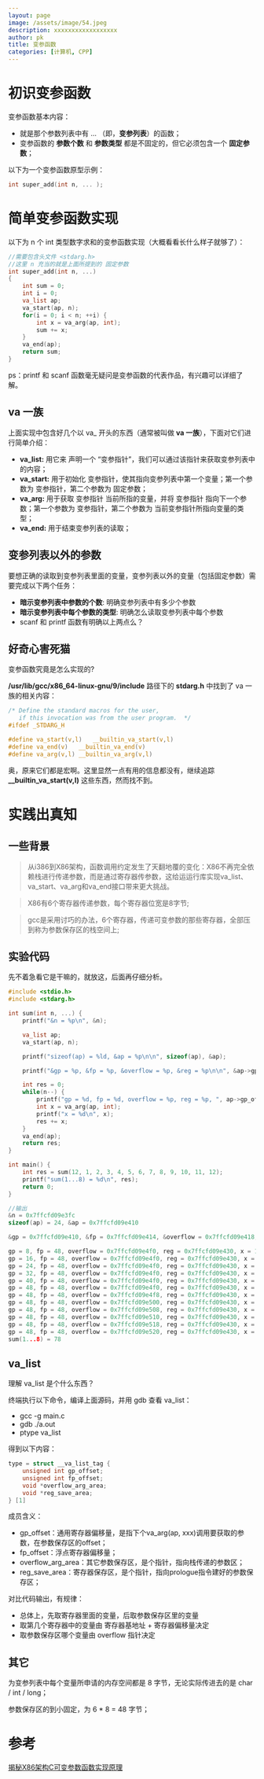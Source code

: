 ```yaml
---
layout: page
image: /assets/image/54.jpeg
description: xxxxxxxxxxxxxxxxxx
author: pk
title: 变参函数
categories: [计算机, CPP]
---
```


# 初识变参函数
变参函数基本内容：
- 就是那个参数列表中有 ... （即，**变参列表**）的函数；
- 变参函数的 **参数个数** 和 **参数类型** 都是不固定的，但它必须包含一个 **固定参数**；

以下为一个变参函数原型示例：
```c
int super_add(int n, ... );
```
# 简单变参函数实现

以下为 n 个 int 类型数字求和的变参函数实现（大概看看长什么样子就够了）：
```c
//需要包含头文件 <stdarg.h>
//这里 n 充当的就是上面所提到的 固定参数
int super_add(int n, ...)
{
    int sum = 0;
    int i = 0;
    va_list ap;
    va_start(ap, n);
    for(i = 0; i < n; ++i) {
        int x = va_arg(ap, int);
        sum += x;
    }
    va_end(ap);
    return sum;
}
```
ps：printf 和 scanf 函数毫无疑问是变参函数的代表作品，有兴趣可以详细了解。

## va 一族
上面实现中包含好几个以 va_ 开头的东西（通常被叫做 **va 一族**），下面对它们进行简单介绍：
- **va_list:** 用它来 声明一个 “变参指针”，我们可以通过该指针来获取变参列表中的内容；
- **va_start:** 用于初始化 变参指针，使其指向变参列表中第一个变量；第一个参数为 变参指针，第二个参数为 固定参数；
- **va_arg:** 用于获取 变参指针 当前所指的变量，并将 变参指针 指向下一个参数；第一个参数为 变参指针，第二个参数为 当前变参指针所指向变量的类型；
- **va_end:** 用于结束变参列表的读取；

## 变参列表以外的参数

要想正确的读取到变参列表里面的变量，变参列表以外的变量（包括固定参数）需要完成以下两个任务：
- **暗示变参列表中参数的个数**: 明确变参列表中有多少个参数
- **暗示变参列表中每个参数的类型**: 明确怎么读取变参列表中每个参数
- scanf 和 printf 函数有明确以上两点么？

## 好奇心害死猫
变参函数究竟是怎么实现的?

**/usr/lib/gcc/x86_64-linux-gnu/9/include** 路径下的 **stdarg.h** 中找到了 va 一族的相关内容：
```c
/* Define the standard macros for the user,
   if this invocation was from the user program.  */
#ifdef _STDARG_H

#define va_start(v,l)	__builtin_va_start(v,l)
#define va_end(v)	__builtin_va_end(v)
#define va_arg(v,l)	__builtin_va_arg(v,l)
```

奥，原来它们都是宏啊。这里显然一点有用的信息都没有，继续追踪 **__builtin_va_start(v,l)** 这些东西，然而找不到。

# 实践出真知

## 一些背景

> 从i386到X86架构，函数调用约定发生了天翻地覆的变化：X86不再完全依赖栈进行传递参数，而是通过寄存器传参数，这给运运行库实现va_list、va_start、va_arg和va_end接口带来更大挑战。

> X86有6个寄存器传递参数，每个寄存器位宽是8字节;

> gcc是采用讨巧的办法，6个寄存器，传递可变参数的那些寄存器，全部压到称为参数保存区的栈空间上;

## 实验代码
先不着急看它是干嘛的，就放这，后面再仔细分析。
```c
#include <stdio.h>
#include <stdarg.h>

int sum(int n, ...) {
    printf("&n = %p\n", &n);

    va_list ap;
    va_start(ap, n);

	printf("sizeof(ap) = %ld, &ap = %p\n\n", sizeof(ap), &ap);

    printf("&gp = %p, &fp = %p, &overflow = %p, &reg = %p\n\n", &ap->gp_offset, &ap->fp_offset, &ap->overflow_arg_area, &ap->reg_save_area);

    int res = 0;
	while(n--) {
        printf("gp = %d, fp = %d, overflow = %p, reg = %p, ", ap->gp_offset, ap->fp_offset, ap->overflow_arg_area, ap->reg_save_area);
		int x = va_arg(ap, int);
		printf("x = %d\n", x);
	    res += x;
	}
	va_end(ap);
	return res;
}

int main() {
	int res = sum(12, 1, 2, 3, 4, 5, 6, 7, 8, 9, 10, 11, 12);
	printf("sum(1...8) = %d\n", res);
    return 0;
}

//输出
&n = 0x7ffcfd09e3fc
sizeof(ap) = 24, &ap = 0x7ffcfd09e410

&gp = 0x7ffcfd09e410, &fp = 0x7ffcfd09e414, &overflow = 0x7ffcfd09e418, &reg = 0x7ffcfd09e420

gp = 8, fp = 48, overflow = 0x7ffcfd09e4f0, reg = 0x7ffcfd09e430, x = 1
gp = 16, fp = 48, overflow = 0x7ffcfd09e4f0, reg = 0x7ffcfd09e430, x = 2
gp = 24, fp = 48, overflow = 0x7ffcfd09e4f0, reg = 0x7ffcfd09e430, x = 3
gp = 32, fp = 48, overflow = 0x7ffcfd09e4f0, reg = 0x7ffcfd09e430, x = 4
gp = 40, fp = 48, overflow = 0x7ffcfd09e4f0, reg = 0x7ffcfd09e430, x = 5
gp = 48, fp = 48, overflow = 0x7ffcfd09e4f0, reg = 0x7ffcfd09e430, x = 6
gp = 48, fp = 48, overflow = 0x7ffcfd09e4f8, reg = 0x7ffcfd09e430, x = 7
gp = 48, fp = 48, overflow = 0x7ffcfd09e500, reg = 0x7ffcfd09e430, x = 8
gp = 48, fp = 48, overflow = 0x7ffcfd09e508, reg = 0x7ffcfd09e430, x = 9
gp = 48, fp = 48, overflow = 0x7ffcfd09e510, reg = 0x7ffcfd09e430, x = 10
gp = 48, fp = 48, overflow = 0x7ffcfd09e518, reg = 0x7ffcfd09e430, x = 11
gp = 48, fp = 48, overflow = 0x7ffcfd09e520, reg = 0x7ffcfd09e430, x = 12
sum(1...8) = 78
```

## va_list

理解 va_list 是个什么东西？

终端执行以下命令，编译上面源码，并用 gdb 查看 va_list：
- gcc -g main.c
- gdb ./a.out
- ptype va_list

得到以下内容：
```c
type = struct __va_list_tag {
    unsigned int gp_offset;
    unsigned int fp_offset;
    void *overflow_arg_area;
    void *reg_save_area;
} [1]
```
成员含义：
- gp_offset：通用寄存器偏移量，是指下个va_arg(ap, xxx)调用要获取的参数，在参数保存区的offset；
- fp_offset：浮点寄存器偏移量；
- overflow_arg_area：其它参数保存区，是个指针，指向栈传递的参数区；
- reg_save_area：寄存器保存区，是个指针，指向prologue指令建好的参数保存区；

对比代码输出，有规律：
- 总体上，先取寄存器里面的变量，后取参数保存区里的变量
- 取第几个寄存器中的变量由 寄存器基地址 + 寄存器偏移量决定
- 取参数保存区哪个变量由 overflow 指针决定

<!--此处应该有一张图-->

## 其它

为变参列表中每个变量所申请的内存空间都是 8 字节，无论实际传进去的是 char / int / long；

参数保存区的到小固定，为 6 * 8 = 48 字节；

# 参考
[揭秘X86架构C可变参数函数实现原理](https://zhuanlan.zhihu.com/p/94036267)
